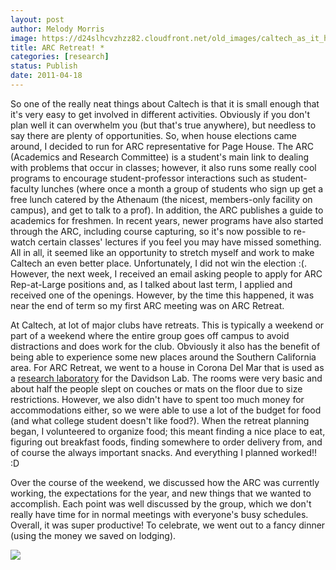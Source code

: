 ```yaml
---
layout: post
author: Melody Morris
image: https://d24slhcvzhzz82.cloudfront.net/old_images/caltech_as_it_happens/6a0105349b8251970b014e60772deb970c.jpg
title: ARC Retreat! *
categories: [research]
status: Publish
date: 2011-04-18
---
```



So one of the really neat things about Caltech is that it is small enough that it's very easy to get involved in different activities. Obviously if you don't plan well it can overwhelm you (but that's true anywhere), but needless to say there are plenty of opportunities. So, when house elections came around, I decided to run for ARC representative for Page House. The ARC (Academics and Research Committee) is a student's main link to dealing with problems that occur in classes; however, it also runs some really cool programs to encourage student-professor interactions such as student-faculty lunches (where once a month a group of students who sign up get a free lunch catered by the Athenaum (the nicest, members-only facility on campus), and get to talk to a prof). In addition, the ARC publishes a guide to academics for freshmen. In recent years, newer programs have also started through the ARC, including course capturing, so it's now possible to re-watch certain classes' lectures if you feel you may have missed something. All in all, it seemed like an opportunity to stretch myself and work to make Caltech an even better place. Unfortunately, I did not win the election :(. However, the next week, I received an email asking people to apply for ARC Rep-at-Large positions and, as I talked about last term, I applied and received one of the openings. However, by the time this happened, it was near the end of term so my first ARC meeting was on ARC Retreat.

At Caltech, at lot of major clubs have retreats. This is typically a weekend or part of a weekend where the entire group goes off campus to avoid distractions and does work for the club. Obviously it also has the benefit of being able to experience some new places around the Southern California area. For ARC Retreat, we went to a house in Corona Del Mar that is used as a [research laboratory](https://www.its.caltech.edu/mirsky/kml.htm) for the Davidson Lab. The rooms were very basic and about half the people slept on couches or mats on the floor due to size restrictions. However, we also didn't have to spent too much money for accommodations either, so we were able to use a lot of the budget for food (and what college student doesn't like food?). When the retreat planning began, I volunteered to organize food; this meant finding a nice place to eat, figuring out breakfast foods, finding somewhere to order delivery from, and of course the always important snacks. And everything I planned worked!! :D

Over the course of the weekend, we discussed how the ARC was currently working, the expectations for the year, and new things that we wanted to accomplish. Each point was well discussed by the group, which we don't really have time for in normal meetings with everyone's busy schedules. Overall, it was super productive! To celebrate, we went out to a fancy dinner (using the money we saved on lodging).


![](https://d24slhcvzhzz82.cloudfront.net/old_images/caltech_as_it_happens/6a0105349b8251970b014e60f02781970c.jpg)
